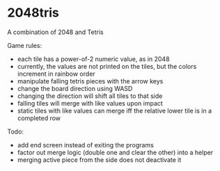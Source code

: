 # 2048tris

A combination of 2048 and Tetris

Game rules:
- each tile has a power-of-2 numeric value, as in 2048
- currently, the values are not printed on the tiles, but the colors increment in rainbow order
- manipulate falling tetris pieces with the arrow keys
- change the board direction using WASD
- changing the direction will shift all tiles to that side
- falling tiles will merge with like values upon impact
- static tiles with like values can merge iff the relative lower tile is in a completed row

Todo:
- add end screen instead of exiting the programs
- factor out merge logic (double one and clear the other) into a helper
- merging active piece from the side does not deactivate it